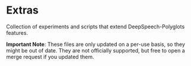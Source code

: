 # Extras

Collection of experiments and scripts that extend DeepSpeech-Polyglots features.

**Important Note**: These files are only updated on a per-use basis, so they might be out of date. 
They are not officially supported, but free to open a merge request if you updated them.
